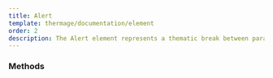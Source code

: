 ```yaml
---
title: Alert
template: thermage/documentation/element
order: 2
description: The Alert element represents a thematic break between paragraph-level elements for example, a change of scene in a story, or a shift of topic within a section.
---
```


### Methods